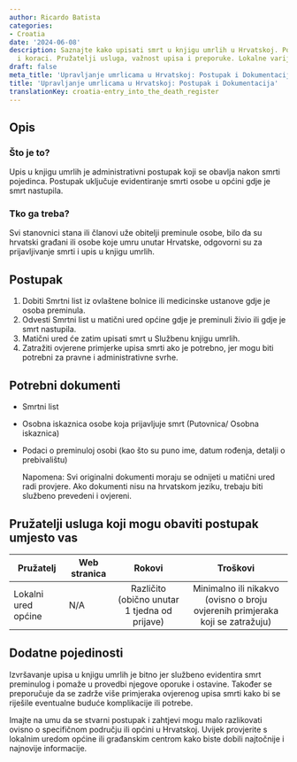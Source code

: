 ```yaml
---
author: Ricardo Batista
categories:
- Croatia
date: '2024-06-08'
description: Saznajte kako upisati smrt u knjigu umrlih u Hrvatskoj. Potrebni dokumenti
  i koraci. Pružatelji usluga, važnost upisa i preporuke. Lokalne varijacije moguće.
draft: false
meta_title: 'Upravljanje umrlicama u Hrvatskoj: Postupak i Dokumentacija'
title: 'Upravljanje umrlicama u Hrvatskoj: Postupak i Dokumentacija'
translationKey: croatia-entry_into_the_death_register
---
```



## Opis
### Što je to?
Upis u knjigu umrlih je administrativni postupak koji se obavlja nakon smrti pojedinca. Postupak uključuje evidentiranje smrti osobe u općini gdje je smrt nastupila.

### Tko ga treba?
Svi stanovnici stana ili članovi uže obitelji preminule osobe, bilo da su hrvatski građani ili osobe koje umru unutar Hrvatske, odgovorni su za prijavljivanje smrti i upis u knjigu umrlih.

## Postupak
1. Dobiti Smrtni list iz ovlaštene bolnice ili medicinske ustanove gdje je osoba preminula.
2. Odvesti Smrtni list u matični ured općine gdje je preminuli živio ili gdje je smrt nastupila.
3. Matični ured će zatim upisati smrt u Službenu knjigu umrlih.
4. Zatražiti ovjerene primjerke upisa smrti ako je potrebno, jer mogu biti potrebni za pravne i administrativne svrhe.

## Potrebni dokumenti
- Smrtni list
- Osobna iskaznica osobe koja prijavljuje smrt (Putovnica/ Osobna iskaznica)
- Podaci o preminuloj osobi (kao što su puno ime, datum rođenja, detalji o prebivalištu)

   Napomena: Svi originalni dokumenti moraju se odnijeti u matični ured radi provjere. Ako dokumenti nisu na hrvatskom jeziku, trebaju biti službeno prevedeni i ovjereni.

## Pružatelji usluga koji mogu obaviti postupak umjesto vas

| Pružatelj       |     Web stranica     |     Rokovi    |       Troškovi      |
| --------------- | --------------- |  :-------------: | :-------------: |
| Lokalni ured općine |   N/A      |  Različito (obično unutar 1 tjedna od prijave)  |  Minimalno ili nikakvo (ovisno o broju ovjerenih primjeraka koji se zatražuju)   |

## Dodatne pojedinosti
Izvršavanje upisa u knjigu umrlih je bitno jer službeno evidentira smrt preminulog i pomaže u provedbi njegove oporuke i ostavine. Također se preporučuje da se zadrže više primjeraka ovjerenog upisa smrti kako bi se riješile eventualne buduće komplikacije ili potrebe.

Imajte na umu da se stvarni postupak i zahtjevi mogu malo razlikovati ovisno o specifičnom području ili općini u Hrvatskoj. Uvijek provjerite s lokalnim uredom općine ili građanskim centrom kako biste dobili najtočnije i najnovije informacije.